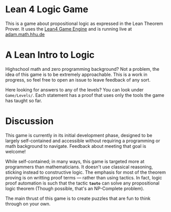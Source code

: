 # Lean 4 Logic Game

This is a game about propositional logic as expressed in the Lean Theorem Prover. It uses the [Lean4 Game Engine](https://github.com/leanprover-community/lean4game) and is running live at [adam.math.hhu.de](https://adam.math.hhu.de/#/g/Trequetrum/lean4game-logic)

# A Lean Intro to Logic

Highschool math and zero programming background? Not a problem, the idea of this game is to be extremely approachable. This is a work in progress, so feel free to open an issue to leave feedback of any sort.

Here looking for answers to any of the levels? You can look under `Game/Levels/`. Each statement has a proof that uses only the tools the game has taught so far.

# Discussion

This game is currently in its initial development phase, designed to be largely self-contained and accessible without requiring a programming or math background to navigate. Feedback about meeting that goal is welcome!

While self-contained; in many ways, this game is targeted more at programmers than mathematicians. It doesn't use classical reasoning, sticking instead to constructive logic. The emphasis for most of the theorem proving is on writting proof terms — rather than using tactics. In fact, logic proof automation is such that the tactic **`tauto`** can solve any propositional logic theorem (Though possible, that's an NP-Complete problem).

The main thrust of this game is to create puzzles that are fun to think through on your own.
